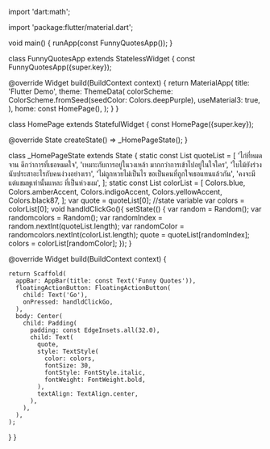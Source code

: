 import 'dart:math';

import 'package:flutter/material.dart';

void main() {
  runApp(const FunnyQuotesApp());
}

class FunnyQuotesApp extends StatelessWidget {
  const FunnyQuotesApp({super.key});

  @override
  Widget build(BuildContext context) {
    return MaterialApp(
      title: 'Flutter Demo',
      theme: ThemeData(
        colorScheme: ColorScheme.fromSeed(seedColor: Colors.deepPurple),
        useMaterial3: true,
      ),
      home: const HomePage(),
    );
  }
}

class HomePage extends StatefulWidget {
  const HomePage({super.key});

  @override
  State<HomePage> createState() => _HomePageState();
}

class _HomePageState extends State<HomePage> {
  static const List<String> quoteList = [
    'ไก่ที่หมดจาน ดีกว่าการที่เธอหมดใจ',
    'เหมาะกับการอยู่ในวงเหล้า มากกว่าการเข้าไปอยู่ในใจใคร',
    'ใบไม้ยังร่วง นับประสาอะไรกับคนง่วงอย่างเรา',
    'ไม่ถูกหวยไม่เป็นไร ขอเป็นคนที่ถูกใจเธอแทนแล้วกัน',
    'คงจะมีแต่แชมพูเท่านั้นแหละ ที่เป็นห่วงผม',
  ];
  static const List<Color> colorList = [
    Colors.blue,
    Colors.amberAccent,
    Colors.indigoAccent,
    Colors.yellowAccent,
    Colors.black87,
  ];
  var quote = quoteList[0]; //state variable
  var colors = colorList[0];
  void handldClickGo(){
    setState(() {
      var random = Random();
      var randomcolors = Random();
      var randomIndex = random.nextInt(quoteList.length);
      var randomColor = randomcolors.nextInt(colorList.length);
      quote = quoteList[randomIndex];
      colors = colorList[randomColor];
    });
  }

  @override
  Widget build(BuildContext context) {

    return Scaffold(
      appBar: AppBar(title: const Text('Funny Quotes')),
      floatingActionButton: FloatingActionButton(
        child: Text('Go'),
        onPressed: handldClickGo,
      ),
      body: Center(
        child: Padding(
          padding: const EdgeInsets.all(32.0),
          child: Text(
            quote,
            style: TextStyle(
              color: colors,
              fontSize: 30,
              fontStyle: FontStyle.italic,
              fontWeight: FontWeight.bold,
            ),
            textAlign: TextAlign.center,
          ),
        ),
      ),
    );
  }
}
